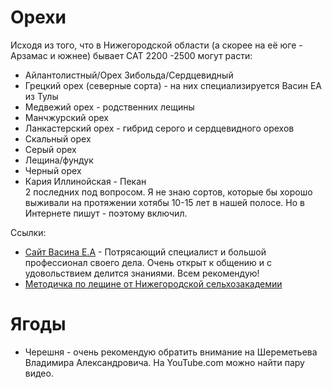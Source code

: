 # Орехи
Исходя из того, что в Нижегородской области (а скорее на её юге - Арзамас и южнее) бывает САТ 2200 -2500 могут расти:
* Айлантолистный/Орех Зибольда/Сердцевидный
* Грецкий орех (северные сорта) - на них специализируется Васин ЕА из Тулы 
* Медвежий орех - родственних лещины
* Манчжурский орех
* Ланкастерский орех - гибрид серого и сердцевидного орехов
* Скальный орех
* Серый орех
* Лещина/фундук
* Черный орех
* Кария Иллинойская - Пекан  
2 последних под вопросом. Я не знаю сортов, которые бы хорошо выживали на протяжении хотябы 10-15 лет в нашей полосе. Но в Интернете пишут - поэтому включил.

Ссылки:
* [Сайт Васина Е.А](http://oreh-tula.ru/ "Сайт Васина Е.А.") - Потрясающий специалист и большой профессионал своего дела. Очень открыт к общению и с удовольствием делится знаниями. Всем рекомендую!
* [Методичка по лещине от Нижегородской сельхозакадемии](https://drive.google.com/file/d/1I3uj-rKLX0lMeqJ1GuTi3e_C2zvt9Znf/view?usp=sharing "Методичка по лещине")


# Ягоды
* Черешня - очень рекомендую обратить внимание на Шереметьева Владимира Александровича. На YouTube.com можно найти пару видео.
